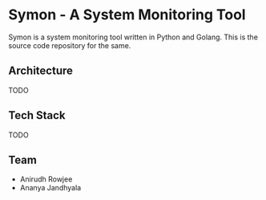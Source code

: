 # Symon - A System Monitoring Tool

Symon is a system monitoring tool written in Python and Golang. This is the source code repository for the same.

## Architecture

TODO

## Tech Stack

TODO

## Team

- Anirudh Rowjee
- Ananya Jandhyala
